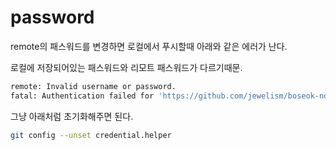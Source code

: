 # password

remote의 패스워드를 변경하면 로컬에서 푸시할때 아래와 같은 에러가 난다.

로컬에 저장되어있는 패스워드와 리모트 패스워드가 다르기때문.

```bash
remote: Invalid username or password.
fatal: Authentication failed for 'https://github.com/jewelism/boseok-note.git/'
```

그냥 아래처럼 초기화해주면 된다.

```bash
git config --unset credential.helper
```

